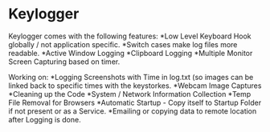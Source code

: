 # Keylogger

Keylogger comes with the following features:
*Low Level Keyboard Hook globally / not application specific.
*Switch cases make log files more readable.
*Active Window Logging
*Clipboard Logging
*Multiple Monitor Screen Capturing based on timer.

Working on:
*Logging Screenshots with Time in log.txt (so images can be linked back to specific times with the keystorkes.
*Webcam Image Captures
*Cleaning up the Code
*System / Network Information Collection
*Temp File Removal for Browsers
*Automatic Startup - Copy itself to Startup Folder if not present or as a Service.
*Emailing or copying data to remote location after Logging is done.
